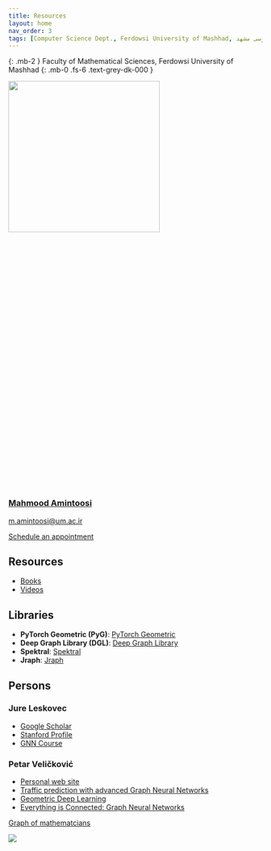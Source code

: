 ```yaml
---
title: Resources
layout: home
nav_order: 3
tags: [Computer Science Dept., Ferdowsi University of Mashhad, علوم کامپیوتر دانشگاه فردوسی مشهد]
---
```


{: .mb-2 }
Faculty of Mathematical Sciences, Ferdowsi University of Mashhad 
{: .mb-0 .fs-6 .text-grey-dk-000 }

<div class="staffer"><img class="staffer-image" src="/GNN-workshop/assets/images/M-Amintoosi.jpg" alt="" width="300" height="300"><div><h3 class="staffer-name" id="mahmood-amintoosi"> <a href="#mahmood-amintoosi" class="anchor-heading" aria-labelledby="mahmood-amintoosi"><svg viewBox="0 0 16 16" aria-hidden="true"><use xlink:href="#svg-link"></use></svg></a> <a href="https://mamintoosi.github.io/">Mahmood Amintoosi</a></h3><p><a href="mailto:m.amintoosi@um.ac.ir">m.amintoosi@um.ac.ir</a></p><p><a href="https://calendly.com/m-amintoosi/30min" class="btn btn-outline">Schedule an appointment</a></p></div></div>

## Resources

- [Books](https://fumdrive.um.ac.ir/index.php/s/QekZq7oyrSE3ksM)
- [Videos](https://fumdrive.um.ac.ir/index.php/s/xPcbsJ86xrcB3Si)

## Libraries

- **PyTorch Geometric (PyG)**: [PyTorch Geometric](https://pytorch-geometric.readthedocs.io/)
- **Deep Graph Library (DGL)**: [Deep Graph Library](https://www.dgl.ai/)
- **Spektral**: [Spektral](https://graphneural.network/)
- **Jraph**: [Jraph](https://github.com/deepmind/jraph)
<!-- - **Graph Nets**: [Graph Nets](https://github.com/deepmind/graph_nets) -->


## Persons

### Jure Leskovec

* [Google Scholar](https://scholar.google.com/citations?user=Q_kKkIUAAAAJ&hl=en)
* [Stanford Profile](https://profiles.stanford.edu/jure-leskovec)
* [GNN Course](https://web.stanford.edu/class/cs224w/)

### Petar Veličković

* [Personal web site](https://petar-v.com/)
* [Traffic prediction with advanced Graph Neural Networks](https://deepmind.google/discover/blog/traffic-prediction-with-advanced-graph-neural-networks/)
* [Geometric Deep Learning](https://geometricdeeplearning.com/)
* [Everything is Connected: Graph Neural Networks](https://arxiv.org/pdf/2301.08210)

[Graph of mathematcians](https://griffsgraphs.wordpress.com/2012/07/10/the-graph-of-mathematicians/)

![](https://griffsgraphs.wordpress.com/wp-content/uploads/2012/07/mathematician_label.png)
